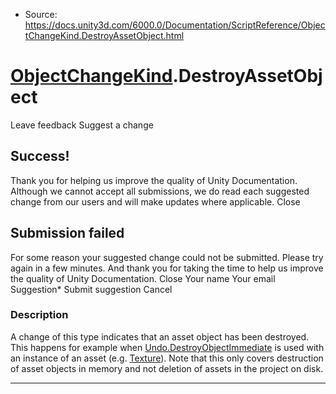 * Source: https://docs.unity3d.com/6000.0/Documentation/ScriptReference/ObjectChangeKind.DestroyAssetObject.html

#  [ObjectChangeKind](https://docs.unity3d.com/6000.0/Documentation/ScriptReference/ObjectChangeKind.html).DestroyAssetObject
Leave feedback
Suggest a change
## Success!
Thank you for helping us improve the quality of Unity Documentation. Although we cannot accept all submissions, we do read each suggested change from our users and will make updates where applicable.
Close
## Submission failed
For some reason your suggested change could not be submitted. Please <a>try again</a> in a few minutes. And thank you for taking the time to help us improve the quality of Unity Documentation.
Close
Your name Your email Suggestion* Submit suggestion
Cancel
### Description
A change of this type indicates that an asset object has been destroyed. This happens for example when [Undo.DestroyObjectImmediate](https://docs.unity3d.com/6000.0/Documentation/ScriptReference/Undo.DestroyObjectImmediate.html) is used with an instance of an asset (e.g. [Texture](https://docs.unity3d.com/6000.0/Documentation/ScriptReference/Texture.html)). Note that this only covers destruction of asset objects in memory and not deletion of assets in the project on disk.
* * *
